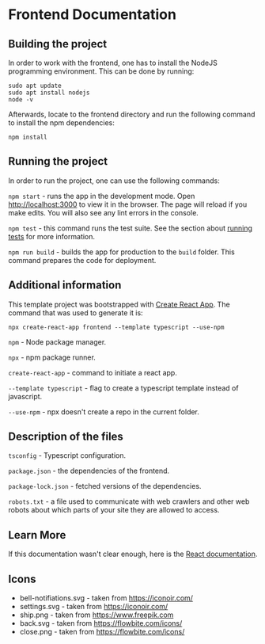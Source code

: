 # Frontend Documentation

## Building the project

In order to work with the frontend, one has to install the NodeJS programming environment. This can be done by running:
```
sudo apt update
sudo apt install nodejs
node -v
```

Afterwards, locate to the frontend directory and run the following command to install the npm dependencies:

```
npm install
```

## Running the project

In order to run the project, one can use the following commands:

`npm start` - runs the app in the development mode. Open [http://localhost:3000](http://localhost:3000) to view it in the browser. The page will reload if you make edits. You will also see any lint errors in the console.

`npm test` - this command runs the test suite. See the section about [running tests](https://facebook.github.io/create-react-app/docs/running-tests) for more information.

`npm run build` - builds the app for production to the `build` folder. This command prepares the code for deployment.

## Additional information

This template project was bootstrapped with [Create React App](https://github.com/facebook/create-react-app).
The command that was used to generate it is:
```
npx create-react-app frontend --template typescript --use-npm
```

`npm` - Node package manager.

`npx` - npm package runner.

`create-react-app` - command to initiate a react app.

`--template typescript` - flag to create a typescript template instead of javascript.

`--use-npm` - npx doesn't create a repo in the current folder.

## Description of the files

`tsconfig` - Typescript configuration.

`package.json` - the dependencies of the frontend.

`package-lock.json` - fetched versions of the dependencies.

`robots.txt` - a file used to communicate with web crawlers and other web robots about which parts of your site they are allowed to access.

## Learn More

If this documentation wasn't clear enough, here is the [React documentation](https://reactjs.org/).

## Icons

- bell-notifiations.svg - taken from https://iconoir.com/
- settings.svg - taken from https://iconoir.com/
- ship.png - taken from https://www.freepik.com
- back.svg - taken from https://flowbite.com/icons/
- close.png - taken from https://flowbite.com/icons/
